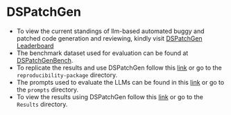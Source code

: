 # DSPatchGen

- To view the current standings of llm-based automated buggy and patched code generation and reviewing, kindly visit  [DSPatchGen Leaderboard](https://dspatchgen.github.io/dspatchgenLeaderboard/)
- The benchmark dataset used for evaluation can be found at [DSPatchGenBench](https://github.com/dspatchgen/dspatchgen/tree/main/DSPatchBench).
- To replicate the results and use DSPatchGen follow this [link](https://github.com/dspatchgen/dspatchgen/tree/main/reproducibility-package) or go to the ```reproducibility-package``` directory.
- The prompts used to evaluate the LLMs can be found in this [link](https://github.com/dspatchgen/dspatchgen/tree/main/prompts) or go to the ```prompts``` directory.
- To view the results using DSPatchGen follow this [link](https://github.com/dspatchgen/dspatchgen/tree/main/Results) or go to the ```Results``` directory.

